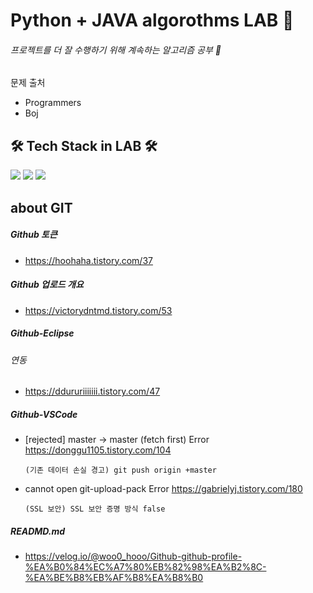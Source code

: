 # Python + JAVA algorothms LAB 🧪
###### 프로젝트를 더 잘 수행하기 위해 계속하는 알고리즘 공부 🥇

문제 출처
- Programmers 
- Boj

## 🛠 Tech Stack in LAB 🛠
<img src="https://img.shields.io/badge/Python-3766AB?style=flat-square&logo=Python&logoColor=white"/></a>   <img src="https://img.shields.io/badge/Java-007396?style=flat-square&logo=Java&logoColor=white"/></a>   <img src="https://img.shields.io/badge/Oracle-F80000?style=flat-square&logo=Oracle&logoColor=white"/></a>



## about GIT

##### Github 토큰
- https://hoohaha.tistory.com/37

##### Github 업로드 개요
- https://victorydntmd.tistory.com/53

#####  Github-Eclipse
###### 연동
 - https://ddururiiiiiii.tistory.com/47

#####  Github-VSCode
- [rejected] master -> master (fetch first) Error https://donggu1105.tistory.com/104
    ```
    (기존 데이터 손실 경고) git push origin +master
    ```

- cannot open git-upload-pack Error 
https://gabrielyj.tistory.com/180
     ```
    (SSL 보안) SSL 보안 증명 방식 false 
    ```
#####  READMD.md
- https://velog.io/@woo0_hooo/Github-github-profile-%EA%B0%84%EC%A7%80%EB%82%98%EA%B2%8C-%EA%BE%B8%EB%AF%B8%EA%B8%B0
